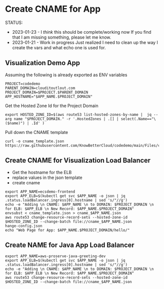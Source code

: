 # Create CNAME for App

STATUS:  

* 2023-01-23 - I *think* this should be complete/working now 
         If you find that I am missing something, please let me know.
* 2023-01-21 - Work in progress 
  Just realized I need to clean up the way I create the vars and what 
           echo one is used for.

## Visualization Demo App
Assuming the following is already exported as ENV variables  
```
PROJECT=codedemo  
PARENT_DOMAIN=clouditoutlout.com  
PROJECT_DOMAIN=$PROJECT.$PARENT_DOMAIN
APP_HOSTNAME="$APP_NAME.$PROJECT_DOMAIN"  
```

Get the Hosted Zone Id for the Project Domain
```
export HOSTED_ZONE_ID=$(aws route53 list-hosted-zones-by-name |  jq --arg name "$PROJECT_DOMAIN." -r '.HostedZones | .[] | select(.Name=="\($name)") | .Id' )
```

Pull down the CNAME template
```
curl -o cname_template.json https://raw.githubusercontent.com/KnowBetterCloud/codedemo/main/Files/cname_template.json
```

## Create CNAME for Visualization Load Balancer
* Get the hostname for the ELB
* replace values in the json template
* create cname
```
export APP_NAME=ecsdemo-frontend 
export APP_ELB=$(kubectl get svc $APP_NAME -o json | jq .status.loadBalancer.ingress[0].hostname | sed 's/"//g') 
echo -e "Adding \n CNAME: $APP_NAME \n to DOMAIN: $PROJECT_DOMAIN \n for ELB: $APP_ELB \n New Record: $APP_NAME.$PROJECT_DOMAIN"
envsubst < cname_template.json > cname_$APP_NAME.json
aws route53 change-resource-record-sets --hosted-zone-id $HOSTED_ZONE_ID --change-batch file://cname_$APP_NAME.json 
hange-config.json
echo "Web Page for App: $APP_NAME.$PROJECT_DOMAIN/hello/"
```

## Create NAME for Java App Load Balancer
```
export APP_NAME=aws-proserve-java-greeting-dev
export APP_ELB=$(kubectl get svc $APP_NAME -o json | jq .status.loadBalancer.ingress[0].hostname | sed 's/"//g') 
echo -e "Adding \n CNAME: $APP_NAME \n to DOMAIN: $PROJECT_DOMAIN \n for ELB: $APP_ELB \n New Record: $APP_NAME.$PROJECT_DOMAIN"
aws route53 change-resource-record-sets --hosted-zone-id $HOSTED_ZONE_ID --change-batch file://cname_$APP_NAME.json 
```
